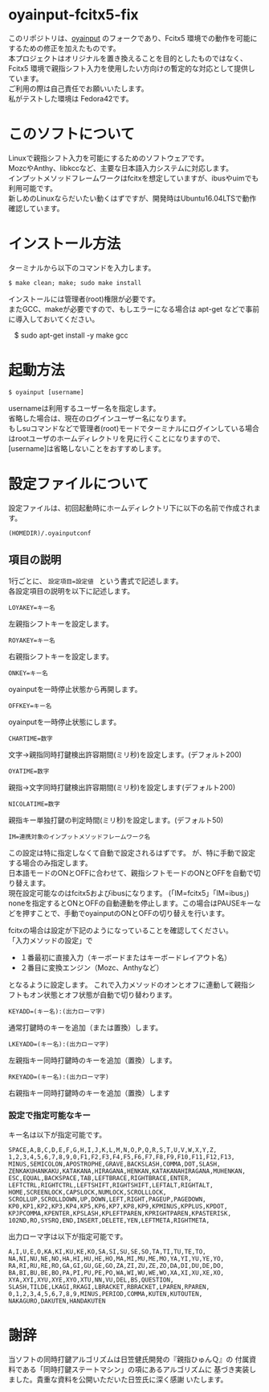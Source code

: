 # oyainput-fcitx5-fix

このリポジトリは、[oyainput](https://github.com/inwskatsube/oyainput) のフォークであり、Fcitx5 環境での動作を可能にするための修正を加えたものです。  
本プロジェクトはオリジナルを置き換えることを目的としたものではなく、Fcitx5 環境で親指シフト入力を使用したい方向けの暫定的な対応として提供しています。  
ご利用の際は自己責任でお願いいたします。  
私がテストした環境は Fedora42です。  

# このソフトについて

Linuxで親指シフト入力を可能にするためのソフトウェアです。  
MozcやAnthy、libkccなど、主要な日本語入力システムに対応します。  
インプットメソッドフレームワークはfcitxを想定していますが、ibusやuimでも利用可能です。  
新しめのLinuxならだいたい動くはずですが、開発時はUbuntu16.04LTSで動作確認しています。
  
# インストール方法
  
ターミナルから以下のコマンドを入力します。

    $ make clean; make; sudo make install

インストールには管理者(root)権限が必要です。  
またGCC、makeが必要ですので、もしエラーになる場合は apt-get などで事前に導入しておいてください。

    $ sudo apt-get install -y make gcc


# 起動方法

    $ oyainput [username]

usernameは利用するユーザー名を指定します。  
省略した場合は、現在のログインユーザー名になります。  
もしsuコマンドなどで管理者(root)モードでターミナルにログインしている場合はrootユーザのホームディレクトリを見に行くことになりますので、[username]は省略しないことをおすすめします。


# 設定ファイルについて
設定ファイルは、初回起動時にホームディレクトリ下に以下の名前で作成されます。

    (HOMEDIR)/.oyainputconf

## 項目の説明 

1行ごとに、 `設定項目=設定値 ` という書式で記述します。  
各設定項目の説明を以下に記述します。  
 
    LOYAKEY=キー名 

左親指シフトキーを設定します。
 
    ROYAKEY=キー名 

右親指シフトキーを設定します。
 
    ONKEY=キー名 

oyainputを一時停止状態から再開します。
 
    OFFKEY=キー名 

oyainputを一時停止状態にします。
 
    CHARTIME=数字

文字->親指同時打鍵検出許容期間(ミリ秒)を設定します。(デフォルト200)

    OYATIME=数字

親指->文字同時打鍵検出許容期間(ミリ秒)を設定します(デフォルト200)

    NICOLATIME=数字 

親指キー単独打鍵の判定時間(ミリ秒)を設定します。(デフォルト50)
 
    IM=連携対象のインプットメソッドフレームワーク名 

この設定は特に指定しなくて自動で設定されるはずです。
が、特に手動で設定する場合のみ指定します。    
日本語モードのONとOFFに合わせて、親指シフトモードのONとOFFを自動で切り替えます。  
現在設定可能なのはfcitx5およびibusになります。 (「IM=fcitx5」「IM=ibus」)  
noneを指定するとONとOFFの自動連動を停止します。この場合はPAUSEキーなどを押すことで、手動でoyainputのONとOFFの切り替えを行います。
  
fcitxの場合は設定が下記のようになっていることを確認してください。  
「入力メソッドの設定」で  

* １番最初に直接入力（キーボードまたはキーボードレイアウト名） 
* ２番目に変換エンジン（Mozc、Anthyなど） 

となるように設定します。 
これで入力メソッドのオンとオフに連動して親指シフトもオン状態とオフ状態が自動で切り替わります。  

    KEYADD=(キー名):(出力ローマ字) 

通常打鍵時のキーを追加（または置換）します。
 
    LKEYADD=(キー名):(出力ローマ字) 

左親指キー同時打鍵時のキーを追加（置換）します。

    RKEYADD=(キー名):(出力ローマ字) 

右親指キー同時打鍵時のキーを追加（置換）します
 

### 設定で指定可能なキー
キー名は以下が指定可能です。  

    SPACE,A,B,C,D,E,F,G,H,I,J,K,L,M,N,O,P,Q,R,S,T,U,V,W,X,Y,Z,
    1,2,3,4,5,6,7,8,9,0,F1,F2,F3,F4,F5,F6,F7,F8,F9,F10,F11,F12,F13,
    MINUS,SEMICOLON,APOSTROPHE,GRAVE,BACKSLASH,COMMA,DOT,SLASH,
    ZENKAKUHANKAKU,KATAKANA,HIRAGANA,HENKAN,KATAKANAHIRAGANA,MUHENKAN,
    ESC,EQUAL,BACKSPACE,TAB,LEFTBRACE,RIGHTBRACE,ENTER,
    LEFTCTRL,RIGHTCTRL,LEFTSHIFT,RIGHTSHIFT,LEFTALT,RIGHTALT,
    HOME,SCREENLOCK,CAPSLOCK,NUMLOCK,SCROLLLOCK,
    SCROLLUP,SCROLLDOWN,UP,DOWN,LEFT,RIGHT,PAGEUP,PAGEDOWN,
    KP0,KP1,KP2,KP3,KP4,KP5,KP6,KP7,KP8,KP9,KPMINUS,KPPLUS,KPDOT,
    KPJPCOMMA,KPENTER,KPSLASH,KPLEFTPAREN,KPRIGHTPAREN,KPASTERISK,
    102ND,RO,SYSRQ,END,INSERT,DELETE,YEN,LEFTMETA,RIGHTMETA,
 
出力ローマ字は以下が指定可能です。  

    A,I,U,E,O,KA,KI,KU,KE,KO,SA,SI,SU,SE,SO,TA,TI,TU,TE,TO,
    NA,NI,NU,NE,NO,HA,HI,HU,HE,HO,MA,MI,MU,ME,MO,YA,YI,YU,YE,YO,
    RA,RI,RU,RE,RO,GA,GI,GU,GE,GO,ZA,ZI,ZU,ZE,ZO,DA,DI,DU,DE,DO,
    BA,BI,BU,BE,BO,PA,PI,PU,PE,PO,WA,WI,WU,WE,WO,XA,XI,XU,XE,XO,
    XYA,XYI,XYU,XYE,XYO,XTU,NN,VU,DEL,BS,QUESTION,
    SLASH,TILDE,LKAGI,RKAGI,LBRACKET,RBRACKET,LPAREN,RPAREN,
    0,1,2,3,4,5,6,7,8,9,MINUS,PERIOD,COMMA,KUTEN,KUTOUTEN,
    NAKAGURO,DAKUTEN,HANDAKUTEN


# 謝辞
当ソフトの同時打鍵アルゴリズムは日笠健氏開発の『親指ひゅんＱ』の
付属資料である「同時打鍵ステートマシン」の項にあるアルゴリズムに
基づき実装しました。貴重な資料を公開いただいた日笠氏に深く感謝
いたします。

